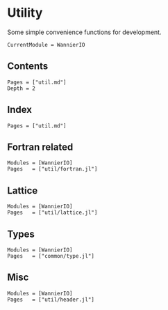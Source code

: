 # Utility

Some simple convenience functions for development.

```@meta
CurrentModule = WannierIO
```

## Contents

```@contents
Pages = ["util.md"]
Depth = 2
```

## Index

```@index
Pages = ["util.md"]
```

## Fortran related

```@autodocs
Modules = [WannierIO]
Pages   = ["util/fortran.jl"]
```

## Lattice

```@autodocs
Modules = [WannierIO]
Pages   = ["util/lattice.jl"]
```

## Types

```@autodocs
Modules = [WannierIO]
Pages   = ["common/type.jl"]
```

## Misc

```@autodocs
Modules = [WannierIO]
Pages   = ["util/header.jl"]
```
